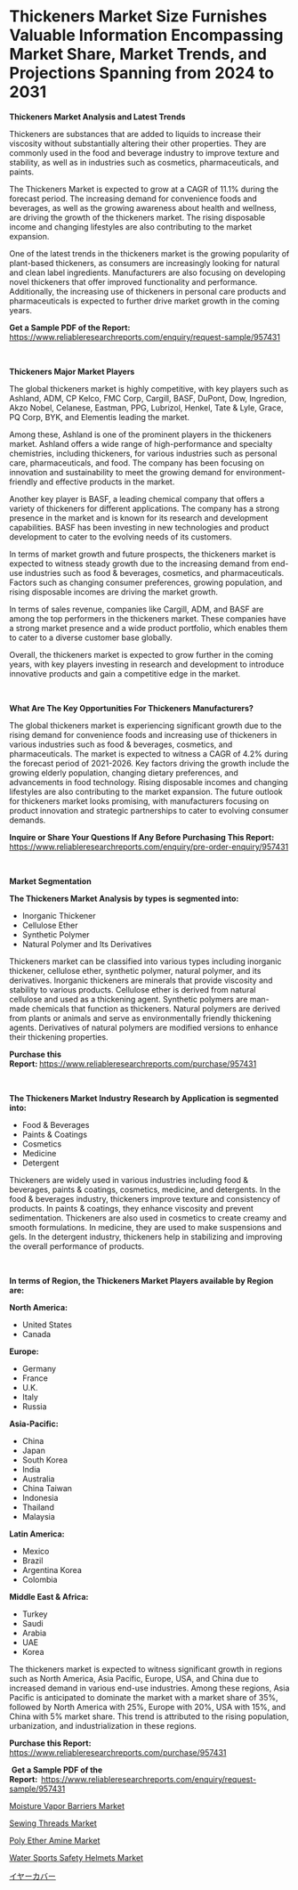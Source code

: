 <p><h1>Thickeners Market Size Furnishes Valuable Information Encompassing Market Share, Market Trends, and Projections Spanning from 2024 to 2031</h1></p><p><strong>Thickeners Market Analysis and Latest Trends</strong></p>
<p><p>Thickeners are substances that are added to liquids to increase their viscosity without substantially altering their other properties. They are commonly used in the food and beverage industry to improve texture and stability, as well as in industries such as cosmetics, pharmaceuticals, and paints.</p><p>The Thickeners Market is expected to grow at a CAGR of 11.1% during the forecast period. The increasing demand for convenience foods and beverages, as well as the growing awareness about health and wellness, are driving the growth of the thickeners market. The rising disposable income and changing lifestyles are also contributing to the market expansion.</p><p>One of the latest trends in the thickeners market is the growing popularity of plant-based thickeners, as consumers are increasingly looking for natural and clean label ingredients. Manufacturers are also focusing on developing novel thickeners that offer improved functionality and performance. Additionally, the increasing use of thickeners in personal care products and pharmaceuticals is expected to further drive market growth in the coming years.</p></p>
<p><strong>Get a Sample PDF of the Report:&nbsp;</strong> <a href="https://www.reliableresearchreports.com/enquiry/request-sample/957431">https://www.reliableresearchreports.com/enquiry/request-sample/957431</a></p>
<p>&nbsp;</p>
<p><strong>Thickeners Major Market Players</strong></p>
<p><p>The global thickeners market is highly competitive, with key players such as Ashland, ADM, CP Kelco, FMC Corp, Cargill, BASF, DuPont, Dow, Ingredion, Akzo Nobel, Celanese, Eastman, PPG, Lubrizol, Henkel, Tate & Lyle, Grace, PQ Corp, BYK, and Elementis leading the market.</p><p>Among these, Ashland is one of the prominent players in the thickeners market. Ashland offers a wide range of high-performance and specialty chemistries, including thickeners, for various industries such as personal care, pharmaceuticals, and food. The company has been focusing on innovation and sustainability to meet the growing demand for environment-friendly and effective products in the market.</p><p>Another key player is BASF, a leading chemical company that offers a variety of thickeners for different applications. The company has a strong presence in the market and is known for its research and development capabilities. BASF has been investing in new technologies and product development to cater to the evolving needs of its customers.</p><p>In terms of market growth and future prospects, the thickeners market is expected to witness steady growth due to the increasing demand from end-use industries such as food & beverages, cosmetics, and pharmaceuticals. Factors such as changing consumer preferences, growing population, and rising disposable incomes are driving the market growth.</p><p>In terms of sales revenue, companies like Cargill, ADM, and BASF are among the top performers in the thickeners market. These companies have a strong market presence and a wide product portfolio, which enables them to cater to a diverse customer base globally.</p><p>Overall, the thickeners market is expected to grow further in the coming years, with key players investing in research and development to introduce innovative products and gain a competitive edge in the market.</p></p>
<p>&nbsp;</p>
<p><strong>What Are The Key Opportunities For Thickeners Manufacturers?</strong></p>
<p><p>The global thickeners market is experiencing significant growth due to the rising demand for convenience foods and increasing use of thickeners in various industries such as food & beverages, cosmetics, and pharmaceuticals. The market is expected to witness a CAGR of 4.2% during the forecast period of 2021-2026. Key factors driving the growth include the growing elderly population, changing dietary preferences, and advancements in food technology. Rising disposable incomes and changing lifestyles are also contributing to the market expansion. The future outlook for thickeners market looks promising, with manufacturers focusing on product innovation and strategic partnerships to cater to evolving consumer demands.</p></p>
<p><strong>Inquire or Share Your Questions If Any Before Purchasing This Report:</strong> <a href="https://www.reliableresearchreports.com/enquiry/pre-order-enquiry/957431">https://www.reliableresearchreports.com/enquiry/pre-order-enquiry/957431</a></p>
<p>&nbsp;</p>
<p><strong>Market Segmentation</strong></p>
<p><strong>The Thickeners Market Analysis by types is segmented into:</strong></p>
<p><ul><li>Inorganic Thickener</li><li>Cellulose Ether</li><li>Synthetic Polymer</li><li>Natural Polymer and Its Derivatives</li></ul></p>
<p><p>Thickeners market can be classified into various types including inorganic thickener, cellulose ether, synthetic polymer, natural polymer, and its derivatives. Inorganic thickeners are minerals that provide viscosity and stability to various products. Cellulose ether is derived from natural cellulose and used as a thickening agent. Synthetic polymers are man-made chemicals that function as thickeners. Natural polymers are derived from plants or animals and serve as environmentally friendly thickening agents. Derivatives of natural polymers are modified versions to enhance their thickening properties.</p></p>
<p><strong>Purchase this Report:&nbsp;</strong><a href="https://www.reliableresearchreports.com/purchase/957431">https://www.reliableresearchreports.com/purchase/957431</a></p>
<p>&nbsp;</p>
<p><strong>The Thickeners Market Industry Research by Application is segmented into:</strong></p>
<p><ul><li>Food & Beverages</li><li>Paints & Coatings</li><li>Cosmetics</li><li>Medicine</li><li>Detergent</li></ul></p>
<p><p>Thickeners are widely used in various industries including food & beverages, paints & coatings, cosmetics, medicine, and detergents. In the food & beverages industry, thickeners improve texture and consistency of products. In paints & coatings, they enhance viscosity and prevent sedimentation. Thickeners are also used in cosmetics to create creamy and smooth formulations. In medicine, they are used to make suspensions and gels. In the detergent industry, thickeners help in stabilizing and improving the overall performance of products.</p></p>
<p>&nbsp;</p>
<p><strong>In terms of Region, the Thickeners Market Players available by Region are:</strong></p>
<p>
    <p> <strong> North America: </strong>
        <ul>
            <li>United States</li>
            <li>Canada</li>
        </ul>
        </p> 
    <p> <strong> Europe: </strong>
        <ul>
            <li>Germany</li>
            <li>France</li>
            <li>U.K.</li>
            <li>Italy</li>
            <li>Russia</li>
        </ul>
        </p> 
    <p> <strong> Asia-Pacific: </strong>
        <ul>
            <li>China</li>
            <li>Japan</li>
            <li>South Korea</li>
            <li>India</li>
            <li>Australia</li>
            <li>China Taiwan</li>
            <li>Indonesia</li>
            <li>Thailand</li>
            <li>Malaysia</li>
        </ul>
        </p> 
    <p> <strong> Latin America: </strong>
        <ul>
            <li>Mexico</li>
            <li>Brazil</li>
            <li>Argentina Korea</li>
            <li>Colombia</li>
        </ul>
        </p> 
    <p> <strong> Middle East & Africa: </strong>
        <ul>
            <li>Turkey</li>
            <li>Saudi</li>
            <li>Arabia</li>
            <li>UAE</li>
            <li>Korea</li>
        </ul>
    </p>
    </p>
<p><p>The thickeners market is expected to witness significant growth in regions such as North America, Asia Pacific, Europe, USA, and China due to increased demand in various end-use industries. Among these regions, Asia Pacific is anticipated to dominate the market with a market share of 35%, followed by North America with 25%, Europe with 20%, USA with 15%, and China with 5% market share. This trend is attributed to the rising population, urbanization, and industrialization in these regions.</p></p>
<p><strong>Purchase this Report: </strong><a href="https://www.reliableresearchreports.com/purchase/957431">https://www.reliableresearchreports.com/purchase/957431</a></p>
<p>&nbsp;<strong>Get a Sample PDF of the Report:&nbsp;&nbsp;</strong><a href="https://www.reliableresearchreports.com/enquiry/request-sample/957431">https://www.reliableresearchreports.com/enquiry/request-sample/957431</a></p>
<p><strong></strong></p>
<p><p><a href="https://issuu.com/reportprime-2/docs/moisture-vapor-barriers-market-size-2030.pptx">Moisture Vapor Barriers Market</a></p><p><a href="https://github.com/jerrycopelandthomaswsqd8q/Market-Research-Report-List-1/blob/main/sewing-threads-market.md">Sewing Threads Market</a></p><p><a href="https://github.com/brenzgnarento/Market-Research-Report-List-1/blob/main/poly-ether-amine-market.md">Poly Ether Amine Market</a></p><p><a href="https://issuu.com/reportprime-2/docs/water-sports-safety-helmets-market-size-2030.pptx">Water Sports Safety Helmets Market</a></p><p><a href="https://github.com/jkjreqjscoxx7/Market-Research-Report-List-1/blob/main/3642235191726.md">イヤーカバー</a></p></p>